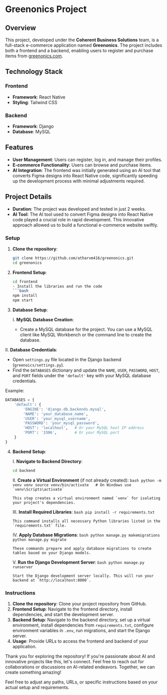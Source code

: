 # Greenonics Project

## Overview

This project, developed under the **Coherent Business Solutions** team, is a full-stack e-commerce application named **Greenonics**. The project includes both a frontend and a backend, enabling users to register and purchase items from [greenonics.com](http://greenonics.com).

## Technology Stack

### Frontend

- **Framework**: React Native
- **Styling**: Tailwind CSS

### Backend

- **Framework**: Django
- **Database**: MySQL

## Features

- **User Management**: Users can register, log in, and manage their profiles.
- **E-commerce Functionality**: Users can browse and purchase items.
- **AI Integration**: The frontend was initially generated using an AI tool that converts Figma designs into React Native code, significantly speeding up the development process with minimal adjustments required.

## Project Details

- **Duration**: The project was developed and tested in just 2 weeks.
- **AI Tool**: The AI tool used to convert Figma designs into React Native code played a crucial role in rapid development. This innovative approach allowed us to build a functional e-commerce website swiftly.

### Setup

1. **Clone the repository**:
   ```bash
   git clone https://github.com/atharvm416/greenonics.git
   cd greenonics

2. **Frontend Setup**:
   ```bash
   cd frontend
   - Install the libraries and run the code
   ```bash
   npm install
   npm start

3. **Database Setup**:

   
   I. **MySQL Database Creation**:
   - Create a MySQL database for the project. You can use a MySQL client like MySQL Workbench or the command line to create the database.

  II. **Database Credentials**:
   - Open `settings.py` file located in the Django backend (`greenoics/settings.py`).
   - Find the `DATABASES` dictionary and update the `NAME`, `USER`, `PASSWORD`, `HOST`, and `PORT` fields under the `'default'` key with your MySQL database credentials.

   Example:
   ```python
   DATABASES = {
       'default': {
           'ENGINE': 'django.db.backends.mysql',
           'NAME': 'your_database_name',
           'USER': 'your_mysql_username',
           'PASSWORD': 'your_mysql_password',
           'HOST': 'localhost',   # Or your MySQL host IP address
           'PORT': '3306',        # Or your MySQL port
       }
   }
```
4. **Backend Setup**:

   I. **Navigate to Backend Directory**:
      ```bash
      cd backend
      ```

   II. **Create a Virtual Environment** (if not already created):
       ```bash
       python -m venv venv
       source venv/bin/activate   # On Windows use `venv\Scripts\activate`
       ```

       This step creates a virtual environment named `venv` for isolating your project's dependencies.

   III. **Install Required Libraries**:
       ```bash
       pip install -r requirements.txt
       ```

       This command installs all necessary Python libraries listed in the `requirements.txt` file.

   IV. **Apply Database Migrations**:
       ```bash
       python manage.py makemigrations
       python manage.py migrate
       ```

       These commands prepare and apply database migrations to create tables based on your Django models.

   V. **Run the Django Development Server**:
       ```bash
       python manage.py runserver
       ```

       Start the Django development server locally. This will run your backend at `http://localhost:8000`.





### Instructions

1. **Clone the repository**: Clone your project repository from GitHub.
2. **Frontend Setup**: Navigate to the frontend directory, install dependencies, and start the development server.
3. **Backend Setup**: Navigate to the backend directory, set up a virtual environment, install dependencies from `requirements.txt`, configure environment variables in `.env`, run migrations, and start the Django server.
4. **Usage**: Provide URLs to access the frontend and backend of your application.


Thank you for exploring the repository! If you're passionate about AI and innovative projects like this, let's connect. Feel free to reach out for collaborations or discussions on AI-related endeavors. Together, we can create something amazing!

Feel free to adjust any paths, URLs, or specific instructions based on your actual setup and requirements.
